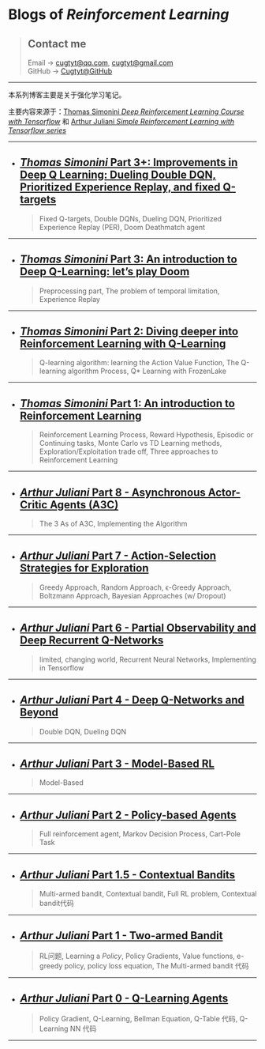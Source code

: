 # **Blogs of *Reinforcement Learning***

> ## Contact me
> Email -> <cugtyt@qq.com>, <cugtyt@gmail.com>  
> GitHub -> [Cugtyt@GitHub](https://github.com/Cugtyt)

---

本系列博客主要是关于强化学习笔记。

主要内容来源于：[Thomas Simonini *Deep Reinforcement Learning Course with Tensorflow*](https://github.com/simoninithomas/Deep_reinforcement_learning_Course) 和 [Arthur Juliani *Simple Reinforcement Learning with Tensorflow series*](https://github.com/awjuliani/DeepRL-Agents)

---

- ## [***Thomas Simonini* Part 3+: Improvements in Deep Q Learning: Dueling Double DQN, Prioritized Experience Replay, and fixed Q-targets**](https://cugtyt.github.io/blog/rl-notes/201807201658)
    > Fixed Q-targets, Double DQNs, Dueling DQN, Prioritized Experience Replay (PER), Doom Deathmatch agent

---

- ## [***Thomas Simonini* Part 3: An introduction to Deep Q-Learning: let’s play Doom**](https://cugtyt.github.io/blog/rl-notes/201807201622)
    > Preprocessing part, The problem of temporal limitation, Experience Replay

---

- ## [***Thomas Simonini* Part 2: Diving deeper into Reinforcement Learning with Q-Learning**](https://cugtyt.github.io/blog/rl-notes/201807201554)
    > Q-learning algorithm: learning the Action Value Function, The Q-learning algorithm Process, Q* Learning with FrozenLake

---

- ## [***Thomas Simonini* Part 1: An introduction to Reinforcement Learning**](https://cugtyt.github.io/blog/rl-notes/201807201508)
    > Reinforcement Learning Process, Reward Hypothesis, Episodic or Continuing tasks, Monte Carlo vs TD Learning methods, Exploration/Exploitation trade off, Three approaches to Reinforcement Learning

---

- ## [***Arthur Juliani* Part 8 - Asynchronous Actor-Critic Agents (A3C)**](https://cugtyt.github.io/blog/rl-notes/201807241747)
    > The 3 As of A3C, Implementing the Algorithm

---

- ## [***Arthur Juliani* Part 7 - Action-Selection Strategies for Exploration**](https://cugtyt.github.io/blog/rl-notes/201807241704)
    > Greedy Approach, Random Approach, ϵ-Greedy Approach, Boltzmann Approach, Bayesian Approaches (w/ Dropout)

---

- ## [***Arthur Juliani* Part 6 - Partial Observability and Deep Recurrent Q-Networks**](https://cugtyt.github.io/blog/rl-notes/201807231515)
    > limited, changing world, Recurrent Neural Networks, Implementing in Tensorflow

---

- ## [***Arthur Juliani* Part 4 - Deep Q-Networks and Beyond**](https://cugtyt.github.io/blog/rl-notes/201807201324)
    > Double DQN, Dueling DQN

---

- ## [***Arthur Juliani* Part 3 - Model-Based RL**](https://cugtyt.github.io/blog/rl-notes/201807201233)
    > Model-Based

---

- ## [***Arthur Juliani* Part 2 - Policy-based Agents**](https://cugtyt.github.io/blog/rl-notes/201807201126)
    > Full reinforcement agent, Markov Decision Process, Cart-Pole Task

---

- ## [***Arthur Juliani* Part 1.5 - Contextual Bandits**](https://cugtyt.github.io/blog/rl-notes/201807201055)
    > Multi-armed bandit, Contextual bandit, Full RL problem, Contextual bandit代码

---

- ## [***Arthur Juliani* Part 1 - Two-armed Bandit**](https://cugtyt.github.io/blog/rl-notes/201807201027)
    > RL问题, Learning a *Policy*, Policy Gradients, Value functions, e-greedy policy, policy loss equation, The Multi-armed bandit 代码

---

- ## [***Arthur Juliani* Part 0 - Q-Learning Agents**](https://cugtyt.github.io/blog/rl-notes/201807201023)
    > Policy Gradient, Q-Learning, Bellman Equation, Q-Table 代码, Q-Learning NN 代码

---